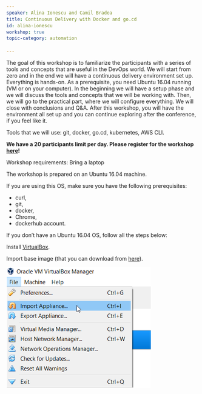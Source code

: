 ```yaml
---
speaker: Alina Ionescu and Camil Bradea
title: Continuous Delivery with Docker and go.cd
id: alina-ionescu
workshop: true
topic-category: automation

---
```


The goal of this workshop is to familiarize the participants with a series of tools and concepts that are useful in the DevOps world. We will start from zero and in the end we will have a continuous delivery environment set up. Everything is hands-on. As a prerequisite, you need Ubuntu 16.04 running (VM or on your computer). 
In the beginning we will have a setup phase and we will discuss the tools and concepts that we will be working with. Then, we will go to the practical part, where we will configure everything. We will close with conclusions and Q&A. After this workshop, you will have the environment all set up and you can continue exploring after the conference, if you feel like it. 

Tools that we will use: git, docker, go.cd, kubernetes, AWS CLI.

**We have a 20 participants limit per day.
Please register for the workshop [here](https://docs.google.com/document/d/1Txkr2GPqC7IcWofhRCCGTt_m3_8H1VEP-akxehfiU74/edit?usp=sharing)!**

Workshop requirements:<span class='requirements'> Bring a laptop</span>

The workshop is prepared on an Ubuntu 16.04 machine. 

If you are using this OS, make sure you have the following prerequisites: 
- curl, 
- git, 
- docker, 
- Chrome,
- dockerhub account.

If you don’t have an Ubuntu 16.04 OS, follow all the steps below:

Install [VirtualBox](https://www.virtualbox.org/wiki/Downloads).

Import base image (that you can download from [here](https://drive.google.com/open?id=1-MqsQmEoJyPL8mMZynvYcDoJQuwRxHdI)).

![](/images/2018/importAppliance.png)
